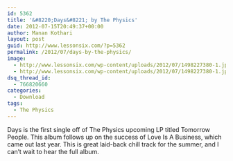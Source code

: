 ```yaml
---
id: 5362
title: '&#8220;Days&#8221; by The Physics'
date: 2012-07-15T20:49:37+00:00
author: Manan Kothari
layout: post
guid: http://www.lessonsix.com/?p=5362
permalink: /2012/07/days-by-the-physics/
image:
  - http://www.lessonsix.com/wp-content/uploads/2012/07/1498227380-1.jpg
  - http://www.lessonsix.com/wp-content/uploads/2012/07/1498227380-1.jpg
dsq_thread_id:
  - 766820660
categories:
  - Download
tags:
  - The Physics
---
```

Days is the first single off of The Physics upcoming LP titled Tomorrow People. This album follows up on the success of Love Is A Business, which came out last year. This is great laid-back chill track for the summer, and I can&#8217;t wait to hear the full album.